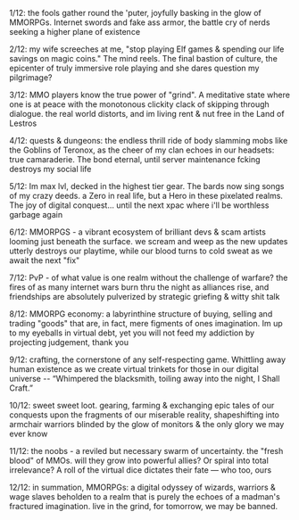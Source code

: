 1/12: the fools gather round the 'puter, joyfully basking in the glow of MMORPGs. Internet swords and fake ass armor, the battle cry of nerds seeking a higher plane of existence

2/12: my wife screeches at me, "stop playing Elf games & spending our life savings on magic coins." The mind reels. The final bastion of culture, the epicenter of truly immersive role playing and she dares question my pilgrimage?

3/12: MMO players know the true power of "grind". A meditative state where one is at peace with the monotonous clickity clack of skipping through dialogue. the real world distorts, and im living rent & nut free in the Land of Lestros

4/12: quests & dungeons: the endless thrill ride of body slamming mobs like the Goblins of Teronox, as the cheer of my clan echoes in our headsets: true camaraderie. The bond eternal, until server maintenance fcking destroys my social life

5/12: Im max lvl, decked in the highest tier gear. The bards now sing songs of my crazy deeds. a Zero in real life, but a Hero in these pixelated realms. The joy of digital conquest... until the next xpac where i'll be worthless garbage again

6/12: MMORPGS - a vibrant ecosystem of brilliant devs & scam artists looming just beneath the surface. we scream and weep as the new updates utterly destroys our playtime, while our blood turns to cold sweat as we await the next "fix"

7/12: PvP - of what value is one realm without the challenge of warfare? the fires of as many internet wars burn thru the night as alliances rise, and friendships are absolutely pulverized by strategic griefing & witty shit talk

8/12: MMORPG economy: a labyrinthine structure of buying, selling and trading "goods" that are, in fact, mere figments of ones imagination. Im up to my eyeballs in virtual debt, yet you will not feed my addiction by projecting judgement, thank you

9/12: crafting, the cornerstone of any self-respecting game. Whittling away human existence as we create virtual trinkets for those in our digital universe -- “Whimpered the blacksmith, toiling away into the night, I Shall Craft.”

10/12: sweet sweet loot. gearing, farming & exchanging epic tales of our conquests upon the fragments of our miserable reality, shapeshifting into armchair warriors blinded by the glow of monitors & the only glory we may ever know

11/12: the noobs - a reviled but necessary swarm of uncertainty. the "fresh blood" of MMOs. will they grow into powerful allies? Or spiral into total irrelevance? A roll of the virtual dice dictates their fate — who too, ours

12/12: in summation, MMORPGs: a digital odyssey of wizards, warriors & wage slaves beholden to a realm that is purely the echoes of a madman's fractured imagination. live in the grind, for tomorrow, we may be banned.